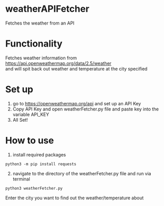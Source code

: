 # weatherAPIFetcher

Fetches the weather from an API

# Functionality

Fetches weather information from https://api.openweathermap.org/data/2.5/weather <br>
and will spit back out weather and temperature at the city specified

# Set up

1. go to https://openweathermap.org/api and set up an API Key
2. Copy API Key and open weatherFetcher.py file and paste key into the variable API_KEY
3. All Set!

# How to use

1. install required packages

```
python3 -m pip install requests
```

2. navigate to the directory of the weatherFetcher.py file and run via terminal

```
python3 weatherFetcher.py
```

Enter the city you want to find out the weather/temperature about
